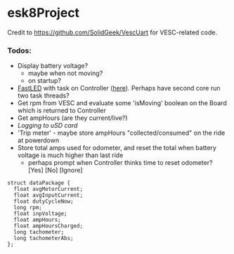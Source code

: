# esk8Project
Credit to https://github.com/SolidGeek/VescUart for VESC-related code.

### Todos:
- Display battery voltage?
  - maybe when not moving?
  - on startup?
- [FastLED](https://github.com/FastLED/FastLED) with task on Controller ([here](https://github.com/skelstar/esk8Project/blob/feature/m5stick-HUD/Investigations/m5stickHUD/ESPNow/m5stickHUD-EspNow/m5stickHUD-EspNow.ino)). Perhaps have second core run two task threads?
- Get rpm from VESC and evaluate some 'isMoving' boolean on the Board which is returned to Controller
- Get ampHours (are they current/live?)
- _Logging to uSD card_
- 'Trip meter' - maybe store ampHours "collected/consumed" on the ride at powerdown
- Store total amps used for odometer, and reset the total when battery voltage is much higher than last ride
  - perhaps prompt when Controller thinks time to reset odometer? [Yes] [No] [Ignore]


```
struct dataPackage {
  float avgMotorCurrent;
  float avgInputCurrent;
  float dutyCycleNow;
  long rpm;
  float inpVoltage;
  float ampHours;
  float ampHoursCharged;
  long tachometer;
  long tachometerAbs;
};
```
